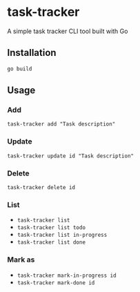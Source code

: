 # task-tracker
A simple task tracker CLI tool built with Go

## Installation
```bash
go build
```

## Usage
### Add
`task-tracker add "Task description"`
### Update
`task-tracker update id "Task description"`
### Delete
`task-tracker delete id`
### List
- `task-tracker list`
- `task-tracker list todo`
- `task-tracker list in-progress`
- `task-tracker list done`
### Mark as
- `task-tracker mark-in-progress id`
- `task-tracker mark-done id`